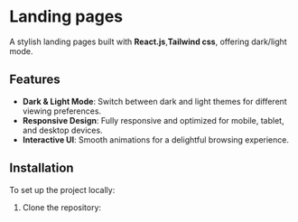 # Landing pages

A stylish landing pages  built with **React.js**,**Tailwind css**, offering dark/light mode.

## Features
- **Dark & Light Mode**: Switch between dark and light themes for different viewing preferences.
- **Responsive Design**: Fully responsive and optimized for mobile, tablet, and desktop devices.
- **Interactive UI**: Smooth animations for a delightful browsing experience.

## Installation
To set up the project locally:

1. Clone the repository:
   ```bash
  

